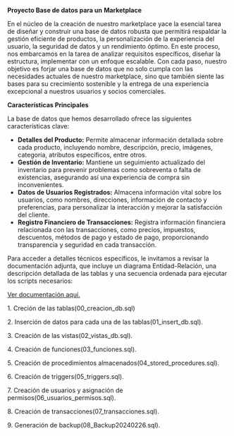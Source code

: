 **Proyecto Base de datos para un** **Marketplace**

En el núcleo de la creación de nuestro marketplace yace la esencial tarea de diseñar y construir una base de datos robusta que permitirá respaldar la gestión eficiente de productos, la personalización de la experiencia del usuario, la seguridad de datos y un rendimiento óptimo. En este proceso, nos embarcamos en la tarea de analizar requisitos específicos, diseñar la estructura, implementar con un enfoque escalable. Con cada paso, nuestro objetivo es forjar una base de datos que no solo cumpla con las necesidades actuales de nuestro marketplace, sino que también siente las bases para su crecimiento sostenible y la entrega de una experiencia excepcional a nuestros usuarios y socios comerciales.

  

**Características Principales**

La base de datos que hemos desarrollado ofrece las siguientes características clave:

*   **Detalles del Producto:** Permite almacenar información detallada sobre cada producto, incluyendo nombre, descripción, precio, imágenes, categoría, atributos específicos, entre otros.
*   **Gestión de Inventario:** Mantiene un seguimiento actualizado del inventario para prevenir problemas como sobreventa o falta de existencias, asegurando así una experiencia de compra sin inconvenientes.
*   **Datos de Usuarios Registrados:** Almacena información vital sobre los usuarios, como nombres, direcciones, información de contacto y preferencias, para personalizar la interacción y mejorar la satisfacción del cliente.
*   **Registro Financiero de Transacciones:** Registra información financiera relacionada con las transacciones, como precios, impuestos, descuentos, métodos de pago y estado de pago, proporcionando transparencia y seguridad en cada transacción.

  

  

Para acceder a detalles técnicos específicos, le invitamos a revisar la documentación adjunta, que incluye un diagrama Entidad-Relación, una descripción detallada de las tablas y una secuencia ordenada para ejecutar los scripts necesarios:

  

[Ver documentación aquí.](https://github.com/Melisa045/SQL/blob/main/Proyecto%20DB%20SQL%20Melisa%20Higa.pdf)

  

1\. Creción de las tablas(00\_creacion\_db.sql)

2\. Inserción de datos para cada una de las tablas(01\_insert\_db.sql).

3\. Creación de las vistas(02\_vistas\_db.sql).

4\. Creación de funciones(03\_funciones.sql).

5\. Creación de procedimientos almacenados(04\_stored\_procedures.sql).

6\. Creación de triggers(05\_triggers.sql).

7\. Creación de usuarios y asignación de permisos(06\_usuarios\_permisos.sql).

8\. Creación de transacciones(07\_transacciones.sql).

9\. Generación de backup(08\_Backup20240226.sql).
